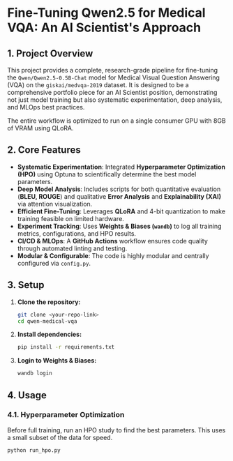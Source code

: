 # Fine-Tuning Qwen2.5 for Medical VQA: An AI Scientist's Approach

## 1. Project Overview

This project provides a complete, research-grade pipeline for fine-tuning the `Qwen/Qwen2.5-0.5B-Chat` model for Medical Visual Question Answering (VQA) on the `giskai/medvqa-2019` dataset. It is designed to be a comprehensive portfolio piece for an AI Scientist position, demonstrating not just model training but also systematic experimentation, deep analysis, and MLOps best practices.

The entire workflow is optimized to run on a single consumer GPU with 8GB of VRAM using QLoRA.

## 2. Core Features

- **Systematic Experimentation**: Integrated **Hyperparameter Optimization (HPO)** using Optuna to scientifically determine the best model parameters.
- **Deep Model Analysis**: Includes scripts for both quantitative evaluation (**BLEU, ROUGE**) and qualitative **Error Analysis** and **Explainability (XAI)** via attention visualization.
- **Efficient Fine-Tuning**: Leverages **QLoRA** and 4-bit quantization to make training feasible on limited hardware.
- **Experiment Tracking**: Uses **Weights & Biases (`wandb`)** to log all training metrics, configurations, and HPO results.
- **CI/CD & MLOps**: A **GitHub Actions** workflow ensures code quality through automated linting and testing.
- **Modular & Configurable**: The code is highly modular and centrally configured via `config.py`.

## 3. Setup

1.  **Clone the repository:**
    ```bash
    git clone <your-repo-link>
    cd qwen-medical-vqa
    ```

2.  **Install dependencies:**
    ```bash
    pip install -r requirements.txt
    ```

3.  **Login to Weights & Biases:**
    ```bash
    wandb login
    ```

## 4. Usage

### 4.1. Hyperparameter Optimization

Before full training, run an HPO study to find the best parameters. This uses a small subset of the data for speed.

```bash
python run_hpo.py